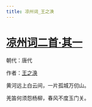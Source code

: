 ```yaml
---
title: 凉州词_王之涣
---
```


# [凉州词二首·其一](http://so.gushiwen.org/view_70868.aspx)

朝代：唐代

作者：[王之涣](http://so.gushiwen.org/author_447.aspx)

黄河远上白云间，一片孤城万仞山。

羌笛何须怨杨柳，春风不度玉门关。